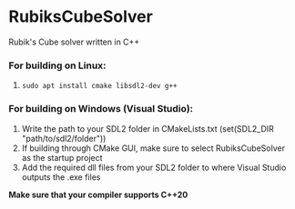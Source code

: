 # RubiksCubeSolver
Rubik's Cube solver written in C++

### For building on Linux:
1. `sudo apt install cmake libsdl2-dev g++`

### For building on Windows (Visual Studio):
1. Write the path to your SDL2 folder in CMakeLists.txt (set(SDL2_DIR "path/to/sdl2/folder"))
2. If building through CMake GUI, make sure to select RubiksCubeSolver as the startup project
3. Add the required dll files from your SDL2 folder to where Visual Studio outputs the .exe files

**Make sure that your compiler supports C++20**
